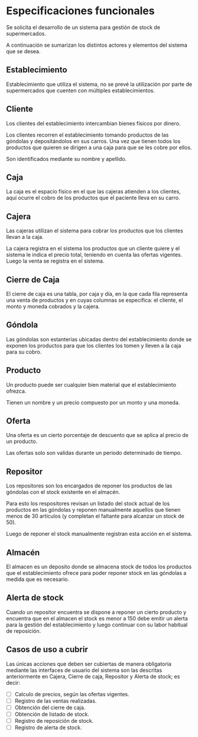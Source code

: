 # Especificaciones funcionales

Se solicita el desarrollo de un sistema para gestión de stock de supermercados.

A continuación se sumarizan los distintos actores y elementos del sistema que
se desea.

## Establecimiento

Establecimiento que utiliza el sistema, no se prevé la utilización por parte
de supermercados que cuenten con múltiples establecimientos.

## Cliente

Los clientes del establecimiento intercambian bienes físicos por dinero.

Los clientes recorren el establecimiento tomando productos de las góndolas y
depositándolos en sus carros. Una vez que tienen todos los productos que quieren
se dirigen a una caja para que se les cobre por ellos.

Son identificados mediante su nombre y apellido.

## Caja

La caja es el espacio físico en el que las cajeras atienden a los clientes,
aquí ocurre el cobro de los productos que el paciente lleva en su carro.

## Cajera

Las cajeras utilizan el sistema para cobrar los productos que los clientes
llevan a la caja.

La cajera registra en el sistema los productos que un cliente quiere y el sistema
le indica el precio total, teniendo en cuenta las ofertas vigentes.
Luego la venta se registra en el sistema.

## Cierre de Caja

El cierre de caja es una tabla, por caja y día, en la que cada fila representa una
venta de productos y en cuyas columnas se especifica: el cliente, el monto y moneda
cobrados y la cajera.

## Góndola

Las góndolas son estanterías ubicadas dentro del establecimiento donde se
exponen los productos para que los clientes los tomen y lleven a la caja
para su cobro.

## Producto

Un producto puede ser cualquier bien material que el establecimiento ofrezca.

Tienen un nombre y un precio compuesto por un monto y una moneda.

## Oferta

Una oferta es un cierto porcentaje de descuento que se aplica al precio de
un producto.

Las ofertas solo son validas durante un periodo determinado de tiempo.

## Repositor

Los repositores son los encargados de reponer los productos de las góndolas con
el stock existente en el almacén.

Para esto los respositores revisan un listado del stock actual de los productos
en las góndolas y reponen manualmente aquellos que tienen menos de 30 artículos
(y completan el faltante para alcanzar un stock de 50).

Luego de reponer el stock manualmente registran esta acción en el sistema.

## Almacén

El almacen es un deposito donde se almacena stock de todos los productos
que el establecimiento ofrece para poder reponer stock en las góndolas a
medida que es necesario.

## Alerta de stock

Cuando un repositor encuentra se dispone a reponer un cierto producto y
encuentra que en el almacen el stock es menor a 150 debe emitir un alerta para
la gestión del establecimiento y luego continuar con su labor habitual de
reposición.

## Casos de uso a cubrir

Las únicas acciones que deben ser cubiertas de manera obligatoria mediante las
interfaces de usuario del sistema son las descritas anteriormente en Cajera,
Cierre de caja, Repositor y Alerta de stock; es decir:

- [ ] Calculo de precios, según las ofertas vigentes.
- [ ] Registro de las ventas realizadas.
- [ ] Obtención del cierre de caja.
- [ ] Obtención de listado de stock.
- [ ] Registro de reposición de stock.
- [ ] Registro de alerta de stock.

